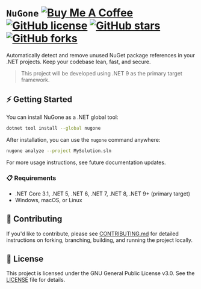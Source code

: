 # `NuGone` [![Buy Me A Coffee](https://img.shields.io/badge/Buy%20Me%20a%20Coffee-ffdd00?&logo=buy-me-a-coffee&logoColor=black)](https://ahmetcetinkaya.me/donate) [![GitHub license](https://img.shields.io/github/license/ahmet-cetinkaya/nugone)](https://github.com/ahmet-cetinkaya/nugone/blob/main/LICENSE) [![GitHub stars](https://img.shields.io/github/stars/ahmet-cetinkaya/nugone?style=social)](https://github.com/ahmet-cetinkaya/nugone/stargazers) [![GitHub forks](https://img.shields.io/github/forks/ahmet-cetinkaya/nugone?style=social)](https://github.com/ahmet-cetinkaya/nugone/network/members)

Automatically detect and remove unused NuGet package references in your .NET projects. Keep your codebase lean, fast, and secure.

> This project will be developed using .NET 9 as the primary target framework.

## ⚡ Getting Started

You can install NuGone as a .NET global tool:

```bash
dotnet tool install --global nugone
```

After installation, you can use the `nugone` command anywhere:

```bash
nugone analyze --project MySolution.sln
```

For more usage instructions, see future documentation updates.

### 📋 Requirements

- .NET Core 3.1, .NET 5, .NET 6, .NET 7, .NET 8, .NET 9+ (primary target)
- Windows, macOS, or Linux

## 🤝 Contributing

If you'd like to contribute, please see [CONTRIBUTING.md](CONTRIBUTING.md) for detailed instructions on forking, branching, building, and running the project locally.

## 📄 License

This project is licensed under the GNU General Public License v3.0. See the [LICENSE](https://github.com/ahmet-cetinkaya/nugone/blob/main/LICENSE) file for details.
